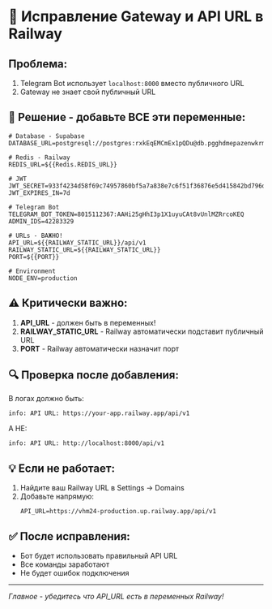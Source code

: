 # 🔧 Исправление Gateway и API URL в Railway

## Проблема:
1. Telegram Bot использует `localhost:8000` вместо публичного URL
2. Gateway не знает свой публичный URL

## 🚀 Решение - добавьте ВСЕ эти переменные:

```env
# Database - Supabase
DATABASE_URL=postgresql://postgres:rxkEqEMCmEx1pQDu@db.pgghdmepazenwkrmagvy.supabase.co:5432/postgres

# Redis - Railway
REDIS_URL=${{Redis.REDIS_URL}}

# JWT
JWT_SECRET=933f4234d58f69c74957860bf5a7a838e7c6f51f36876e5d415842bd796d6b5e
JWT_EXPIRES_IN=7d

# Telegram Bot
TELEGRAM_BOT_TOKEN=8015112367:AAHi25gHhI3p1X1uyuCAt8vUnlMZRrcoKEQ
ADMIN_IDS=42283329

# URLs - ВАЖНО!
API_URL=${{RAILWAY_STATIC_URL}}/api/v1
RAILWAY_STATIC_URL=${{RAILWAY_STATIC_URL}}
PORT=${{PORT}}

# Environment
NODE_ENV=production
```

## ⚠️ Критически важно:

1. **API_URL** - должен быть в переменных!
2. **RAILWAY_STATIC_URL** - Railway автоматически подставит публичный URL
3. **PORT** - Railway автоматически назначит порт

## 🔍 Проверка после добавления:

В логах должно быть:
```
info: API URL: https://your-app.railway.app/api/v1
```

А НЕ:
```
info: API URL: http://localhost:8000/api/v1
```

## 💡 Если не работает:

1. Найдите ваш Railway URL в Settings → Domains
2. Добавьте напрямую:
   ```
   API_URL=https://vhm24-production.up.railway.app/api/v1
   ```

## ✅ После исправления:
- Бот будет использовать правильный API URL
- Все команды заработают
- Не будет ошибок подключения

---
*Главное - убедитесь что API_URL есть в переменных Railway!*
